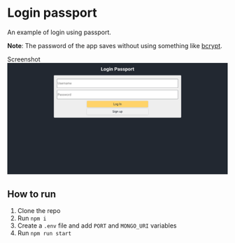 # Login passport

An example of login using passport.

**Note**: The password of the app saves without using something like [bcrypt](https://www.npmjs.com/package/bcrypt).

Screenshot
![](./readme-src/image.png)

## How to run
1. Clone the repo
2. Run `npm i`
3. Create a `.env` file and add `PORT` and `MONGO_URI` variables
4. Run `npm run start`